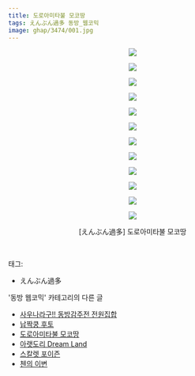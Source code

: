 ```yaml
---
title: 도로아미타불 모코땅
tags: えんぶん過多 동방_웹코믹
image: ghap/3474/001.jpg
---
```

<div class="article">
<p style="text-align: center; clear: none; float: none;"><img src="{{ site.nasurl }}/ghap/3474/001.jpg"/></p>
<p style="text-align: center; clear: none; float: none;"><img src="{{ site.nasurl }}/ghap/3474/002.jpg"/></p>
<p style="text-align: center; clear: none; float: none;"><img src="{{ site.nasurl }}/ghap/3474/003.jpg"/></p>
<p style="text-align: center; clear: none; float: none;"><img src="{{ site.nasurl }}/ghap/3474/004.jpg"/></p>
<p style="text-align: center; clear: none; float: none;"><img src="{{ site.nasurl }}/ghap/3474/005.jpg"/></p>
<p style="text-align: center; clear: none; float: none;"><img src="{{ site.nasurl }}/ghap/3474/006.jpg"/></p>
<p style="text-align: center; clear: none; float: none;"><img src="{{ site.nasurl }}/ghap/3474/007.jpg"/></p>
<p style="text-align: center; clear: none; float: none;"><img src="{{ site.nasurl }}/ghap/3474/008.jpg"/></p>
<p style="text-align: center; clear: none; float: none;"><img src="{{ site.nasurl }}/ghap/3474/009.jpg"/></p>
<p style="text-align: center; clear: none; float: none;"><img src="{{ site.nasurl }}/ghap/3474/010.jpg"/></p>
<p style="text-align: center; clear: none; float: none;"><img src="{{ site.nasurl }}/ghap/3474/011.jpg"/></p>
<p style="text-align: center; clear: none; float: none;"><img src="{{ site.nasurl }}/ghap/3474/012.jpg"/></p>
<p style="text-align: center; clear: none; float: none;">[えんぶん過多] 도로아미타불 모코땅</p>
<p><br/></p>
</div><div class="tagTrail">
<p>태그: </p>
<ul>
<li>えんぶん過多</li>
</ul>
</div><div class="another">
<p>'동방 웹코믹' 카테고리의 다른 글</p>
<ul>
<li><a href="/2017-06-22-ghap_3477">사우나라구!! 동방감주전 전원집합</a></li>
<li><a href="/2017-06-22-ghap_3475">납짝쿵 후토</a></li>
<li><a href="/2017-06-22-ghap_3474">도로아미타불 모코땅</a></li>
<li><a href="/2017-06-22-ghap_3473">아랫도리 Dream Land</a></li>
<li><a href="/2017-06-22-ghap_3472">스칼렛 포이즌</a></li>
<li><a href="/2017-06-22-ghap_3471">첸의 이변</a></li>
</ul>
</div><div class="cb_module cb_fluid">
<div class="cb_wrt cb_profile">
</div><!-- commentList close -->
</div>
